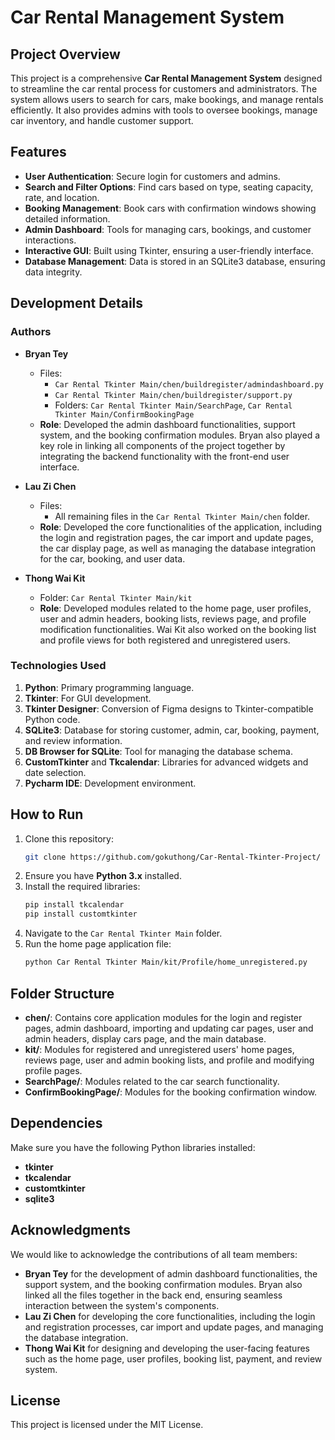 # Car Rental Management System

## Project Overview  
This project is a comprehensive **Car Rental Management System** designed to streamline the car rental process for customers and administrators. The system allows users to search for cars, make bookings, and manage rentals efficiently. It also provides admins with tools to oversee bookings, manage car inventory, and handle customer support.  

## Features  
- **User Authentication**: Secure login for customers and admins.  
- **Search and Filter Options**: Find cars based on type, seating capacity, rate, and location.  
- **Booking Management**: Book cars with confirmation windows showing detailed information.  
- **Admin Dashboard**: Tools for managing cars, bookings, and customer interactions.  
- **Interactive GUI**: Built using Tkinter, ensuring a user-friendly interface.  
- **Database Management**: Data is stored in an SQLite3 database, ensuring data integrity.  

## Development Details  

### Authors  
- **Bryan Tey**  
  - Files:  
    - `Car Rental Tkinter Main/chen/buildregister/admindashboard.py`  
    - `Car Rental Tkinter Main/chen/buildregister/support.py`  
    - Folders: `Car Rental Tkinter Main/SearchPage`, `Car Rental Tkinter Main/ConfirmBookingPage`  
  - **Role**: Developed the admin dashboard functionalities, support system, and the booking confirmation modules. Bryan also played a key role in linking all components of the project together by integrating the backend functionality with the front-end user interface.

- **Lau Zi Chen**  
  - Files:  
    - All remaining files in the `Car Rental Tkinter Main/chen` folder.  
  - **Role**: Developed the core functionalities of the application, including the login and registration pages, the car import and update pages, the car display page, as well as managing the database integration for the car, booking, and user data.

- **Thong Wai Kit**  
  - Folder: `Car Rental Tkinter Main/kit`  
  - **Role**: Developed modules related to the home page, user profiles, user and admin headers, booking lists, reviews page, and profile modification functionalities. Wai Kit also worked on the booking list and profile views for both registered and unregistered users.

### Technologies Used  
1. **Python**: Primary programming language.  
2. **Tkinter**: For GUI development.  
3. **Tkinter Designer**: Conversion of Figma designs to Tkinter-compatible Python code.  
4. **SQLite3**: Database for storing customer, admin, car, booking, payment, and review information.  
5. **DB Browser for SQLite**: Tool for managing the database schema.  
6. **CustomTkinter** and **Tkcalendar**: Libraries for advanced widgets and date selection.  
7. **Pycharm IDE**: Development environment.  

## How to Run  
1. Clone this repository:  
   ```bash  
   git clone https://github.com/gokuthong/Car-Rental-Tkinter-Project/  
   ```  
2. Ensure you have **Python 3.x** installed.  
3. Install the required libraries:  
   ```bash  
   pip install tkcalendar
   pip install customtkinter
   ```  
4. Navigate to the `Car Rental Tkinter Main` folder.  
5. Run the home page application file:  
   ```bash  
   python Car Rental Tkinter Main/kit/Profile/home_unregistered.py  
   ```  

## Folder Structure  
- **chen/**: Contains core application modules for the login and register pages, admin dashboard, importing and updating car pages, user and admin headers, display cars page, and the main database.
- **kit/**: Modules for registered and unregistered users' home pages, reviews page, user and admin booking lists, and profile and modifying profile pages.
- **SearchPage/**: Modules related to the car search functionality.  
- **ConfirmBookingPage/**: Modules for the booking confirmation window.

## Dependencies  
Make sure you have the following Python libraries installed:  
- **tkinter**  
- **tkcalendar**  
- **customtkinter**  
- **sqlite3**  

## Acknowledgments  
We would like to acknowledge the contributions of all team members:  
- **Bryan Tey** for the development of admin dashboard functionalities, the support system, and the booking confirmation modules. Bryan also linked all the files together in the back end, ensuring seamless interaction between the system's components.  
- **Lau Zi Chen** for developing the core functionalities, including the login and registration processes, car import and update pages, and managing the database integration.  
- **Thong Wai Kit** for designing and developing the user-facing features such as the home page, user profiles, booking list, payment, and review system.

## License  
This project is licensed under the MIT License.
